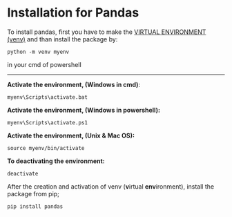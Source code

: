 # Installation for Pandas
To install pandas, first you have to make the [VIRTUAL ENVIRONMENT (venv)](https://docs.python.org/3/library/venv.html) and than install the package by:
```
python -m venv myenv
```
in your cmd of powershell


----

**Activate the environment, (Windows in cmd)**:
```
myenv\Scripts\activate.bat
```
**Activate the environment, (Windows in powershell):**
```
myenv\Scripts\activate.ps1
```
**Activate the environment, (Unix & Mac OS):**
```
source myenv/bin/activate
```
**To deactivating the environment:**
```
deactivate
```

After the creation and activation of venv (**v**irtual **env**ironment), install the package from pip;
```
pip install pandas
```
